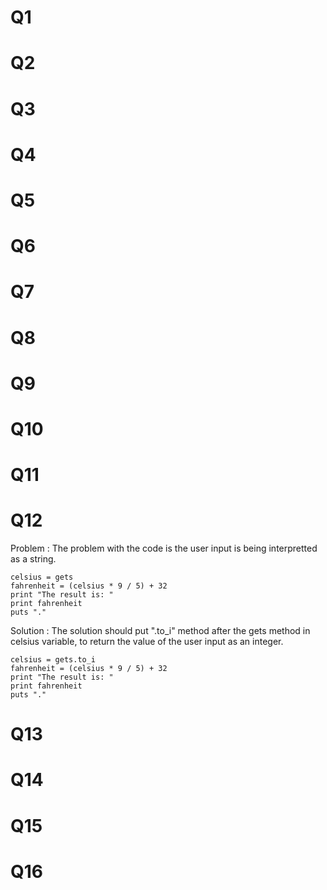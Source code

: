 # Q1
# Q2
# Q3
# Q4
# Q5
# Q6
# Q7
# Q8
# Q9
# Q10
# Q11
# Q12
Problem : The problem with the code is the user input is being interpretted as a string.
```
celsius = gets
fahrenheit = (celsius * 9 / 5) + 32
print "The result is: "
print fahrenheit
puts "."
```
Solution : The solution should put ".to_i" method after the gets method in celsius variable, to return the value of the user input as an integer. 
```
celsius = gets.to_i
fahrenheit = (celsius * 9 / 5) + 32
print "The result is: "
print fahrenheit
puts "."
```

 
# Q13
# Q14
# Q15
# Q16